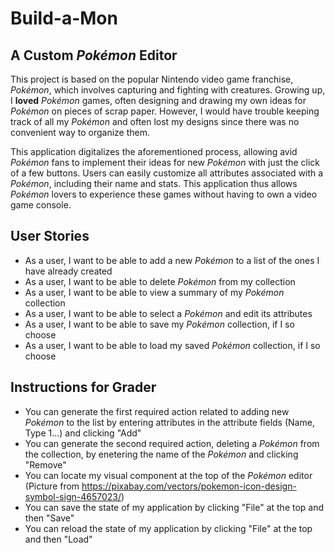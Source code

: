 # Build-a-Mon

## A Custom *Pokémon* Editor

This project is based on the popular Nintendo video game franchise, *Pokémon*, which involves capturing and fighting
with creatures. Growing up, I **loved** *Pokémon* games, often designing and drawing my own ideas for *Pokémon* on 
pieces of scrap paper. However, I would have trouble keeping track of all my *Pokémon* and often lost my 
designs since there was no convenient way to organize them. 

This application digitalizes the aforementioned process, allowing avid *Pokémon* fans to implement their ideas for new
*Pokémon* with just the click of a few buttons. Users can easily customize all attributes associated with a *Pokémon*,
including their name and stats. This application thus allows *Pokémon* lovers to experience these games without
having to own a video game console.

## User Stories

- As a user, I want to be able to add a new *Pokémon* to a list of the ones I have already created
- As a user, I want to be able to delete *Pokémon* from my collection
- As a user, I want to be able to view a summary of my *Pokémon* collection
- As a user, I want to be able to select a *Pokémon* and edit its attributes
- As a user, I want to be able to save my *Pokémon* collection, if I so choose
- As a user, I want to be able to load my saved *Pokémon* collection, if I so choose

## Instructions for Grader
- You can generate the first required action related to adding new *Pokémon* to the list by entering attributes in the
attribute fields (Name, Type 1...) and clicking "Add"
- You can generate the second required action, deleting a *Pokémon* from the collection, by enetering the name of the 
*Pokémon* and clicking "Remove"
- You can locate my visual component at the top of the *Pokémon* editor (Picture from 
https://pixabay.com/vectors/pokemon-icon-design-symbol-sign-4657023/)
- You can save the state of my application by clicking "File" at the top and then "Save"
- You can reload the state of my application by clicking "File" at the top and then "Load"
 